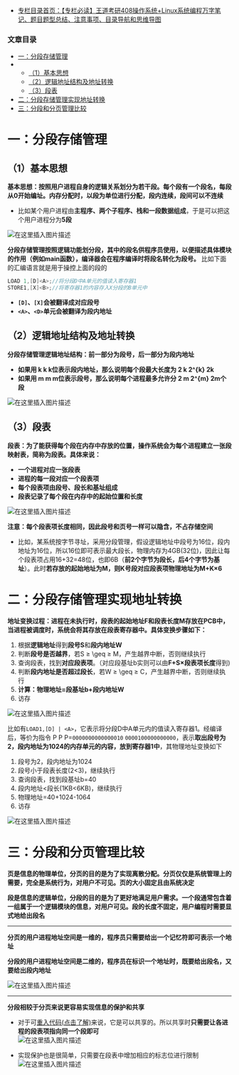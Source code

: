  

- [专栏目录首页：【专栏必读】王道考研408操作系统+Linux系统编程万字笔记、题目题型总结、注意事项、目录导航和思维导图](https://zhangxing-tech.blog.csdn.net/article/details/121004242?spm=1001.2014.3001.5502)

### 文章目录

- [一：分段存储管理](#_4)
- - [（1）基本思想](#1_5)
  - [（2）逻辑地址结构及地址转换](#2_24)
  - [（3）段表](#3_33)
- [二：分段存储管理实现地址转换](#_51)
- [三：分段和分页管理比较](#_76)

# 一：分段存储管理

## （1）基本思想

**基本思想：按照用户进程自身的逻辑关系划分为若干段。每个段有一个段名，每段从0开始编址。内存分配时，以段为单位进行分配，段内连续，段间可以不连续**

- 比如某个用户进程由**主程序、两个子程序、栈和一段数据组成**，于是可以把这个用户进程分为**5段**

![在这里插入图片描述](https://ziquyun.com/main/csdn/img?url=https%3A%2F%2Fimg-blog.csdnimg.cn%2F8c8b2413cd2e4842b34c6a9d15f6a0da.png%3Fx-oss-process%3Dimage%2Fwatermark%2Ctype_d3F5LXplbmhlaQ%2Cshadow_50%2Ctext_Q1NETiBA5b-r5LmQ5rGf5rmW%2Csize_20%2Ccolor_FFFFFF%2Ct_70%2Cg_se%2Cx_16&rfUrl=https%3A%2F%2Fzhangxing-tech.blog.csdn.net%2Farticle%2Fdetails%2F121798452)

**分段存储管理按照逻辑功能划分段，其中的段名供程序员使用，以便描述具体模块的作用（例如main函数），编译器会在程序编译时将段名转化为段号。** 比如下面的汇编语言就是用于操控上面的段的

```c
LOAD 1,[D]<A>;//将分段D中A单元的值读入寄存器1
STORE1,[X]<B>;//将寄存器1的内容存入X分段的B单元中
```

- **`[D]`、`[X]`会被翻译成对应段号**
- **`<A>`、`<D>`单元会被翻译为段内地址**

## （2）逻辑地址结构及地址转换

**分段存储管理逻辑地址结构：前一部分为段号，后一部分为段内地址**

- **如果用 k k k位表示段内地址，那么说明每个段最大长度为 2 k 2\^\{k\} 2k**
- **如果用 m m m位表示段号，那么说明每个进程最多允许分 2 m 2\^\{m\} 2m个段**

![在这里插入图片描述](https://ziquyun.com/main/csdn/img?url=https%3A%2F%2Fimg-blog.csdnimg.cn%2F49f51e6ed2434febaa9529f8699d096a.png&rfUrl=https%3A%2F%2Fzhangxing-tech.blog.csdn.net%2Farticle%2Fdetails%2F121798452)

## （3）段表

**段表：为了能获得每个段在内存中存放的位置，操作系统会为每个进程建立一张段映射表，简称为段表。具体来说：**

- **一个进程对应一张段表**
- **进程的每一段对应一个段表项**
- **每个段表项由段号、段长和基址组成**
- **段表记录了每个段在内存中的起始位置和长度**

![在这里插入图片描述](https://ziquyun.com/main/csdn/img?url=https%3A%2F%2Fimg-blog.csdnimg.cn%2F966000a06386463d991a90240896f1b4.png%3Fx-oss-process%3Dimage%2Fwatermark%2Ctype_d3F5LXplbmhlaQ%2Cshadow_50%2Ctext_Q1NETiBA5b-r5LmQ5rGf5rmW%2Csize_20%2Ccolor_FFFFFF%2Ct_70%2Cg_se%2Cx_16&rfUrl=https%3A%2F%2Fzhangxing-tech.blog.csdn.net%2Farticle%2Fdetails%2F121798452)

**注意：每个段表项长度相同，因此段号和页号一样可以隐含，不占存储空间**

- 比如，某系统按字节寻址，采用分段管理，假设逻辑地址中段号为16位，段内地址为16位，所以16位即可表示最大段长，物理内存为4GB\(32位\)，因此让每个段表项占用16+32=48位，也即6B（**前2个字节为段长，后4个字节为基址**）。此时**若存放的起始地址为M，则K号段对应段表项物理地址为M+K×6**

# 二：分段存储管理实现地址转换

**地址变换过程：进程在未执行时，段表的起始地址F和段表长度M存放在PCB中，当进程被调度时，系统会将其存放在段表寄存器中。具体变换步骤如下：**

1.  根据**逻辑地址**得到**段号S**和**段内地址W**
2.  判断**段号是否越界**，若S ≥ \\geq ≥ M，产生越界中断，否则继续执行
3.  查询段表，找到**对应段表项**。（对应段基址b实则可以由**F+S×段表项长度**得到\)
4.  判断**段内地址是否超过段长**，若W ≥ \\geq ≥ C，产生越界中断，否则继续执行
5.  **计算：物理地址=段基址b+段内地址W**
6.  访存

![在这里插入图片描述](https://ziquyun.com/main/csdn/img?url=https%3A%2F%2Fimg-blog.csdnimg.cn%2F0d486843e35a494283dd94cecd88fbc2.png%3Fx-oss-process%3Dimage%2Fwatermark%2Ctype_d3F5LXplbmhlaQ%2Cshadow_50%2Ctext_Q1NETiBA5b-r5LmQ5rGf5rmW%2Csize_20%2Ccolor_FFFFFF%2Ct_70%2Cg_se%2Cx_16&rfUrl=https%3A%2F%2Fzhangxing-tech.blog.csdn.net%2Farticle%2Fdetails%2F121798452)

比如有`LOAD1,[D] | <A>`，它表示将分段D中A单元内的值读入寄存器1。经编译后，等价为指令 P P P\=`0000000000000010` `0000100000000000`，表示**取出段号为2，段内地址为1024的内存单元的内容，放到寄存器1中**，其物理地址变换如下

1.  段号为2，段内地址为1024
2.  段号小于段表长度\(2\<3\)，继续执行
3.  查询段表，找到段基址b=40
4.  段内地址\<段长\(1KB\<6KB\)，继续执行
5.  物理地址=40+1024-1064
6.  访存

![在这里插入图片描述](https://ziquyun.com/main/csdn/img?url=https%3A%2F%2Fimg-blog.csdnimg.cn%2Fdc26aeecf072486f8e51655874ddebd5.png%3Fx-oss-process%3Dimage%2Fwatermark%2Ctype_d3F5LXplbmhlaQ%2Cshadow_50%2Ctext_Q1NETiBA5b-r5LmQ5rGf5rmW%2Csize_20%2Ccolor_FFFFFF%2Ct_70%2Cg_se%2Cx_16&rfUrl=https%3A%2F%2Fzhangxing-tech.blog.csdn.net%2Farticle%2Fdetails%2F121798452)

# 三：分段和分页管理比较

**页是信息的物理单位，分页的目的是为了实现离散分配。分页仅仅是系统管理上的需要，完全是系统行为，对用户不可见。页的大小固定且由系统决定**

**段是信息的逻辑单位，分段的目的是为了更好地满足用户需求。一个段通常包含着一组属于一个逻辑模块的信息，对用户可见。段的长度不固定，用户编程时需要显式地给出段名**

---

**分页的用户进程地址空间是一维的，程序员只需要给出一个记忆符即可表示一个地址**

**分段的用户进程地址空间是二维的，程序员在标识一个地址时，既要给出段名，又要给出段内地址**

![在这里插入图片描述](https://ziquyun.com/main/csdn/img?url=https%3A%2F%2Fimg-blog.csdnimg.cn%2F002a677033f14d6792d43f42bc858227.png%3Fx-oss-process%3Dimage%2Fwatermark%2Ctype_d3F5LXplbmhlaQ%2Cshadow_50%2Ctext_Q1NETiBA5b-r5LmQ5rGf5rmW%2Csize_20%2Ccolor_FFFFFF%2Ct_70%2Cg_se%2Cx_16&rfUrl=https%3A%2F%2Fzhangxing-tech.blog.csdn.net%2Farticle%2Fdetails%2F121798452)

---

**分段相较于分页来说更容易实现信息的保护和共享**

- 对于可[重入代码\(点击了解\)](https://blog.csdn.net/qq_39183034/article/details/115578577?ops_request_misc=%257B%2522request%255Fid%2522%253A%2522163904911316780271911958%2522%252C%2522scm%2522%253A%252220140713.130102334.pc%255Fblog.%2522%257D&request_id=163904911316780271911958&biz_id=0&utm_medium=distribute.pc_search_result.none-task-blog-2~blog~first_rank_v2~rank_v29-1-115578577.pc_v2_rank_blog_default&utm_term=%E5%8F%AF%E9%87%8D%E5%85%A5%E5%87%BD%E6%95%B0&spm=1018.2226.3001.4450)来说，它是可以共享的。所以共享时**只需要让各进程的段表项指向同一个段即可**  
  ![在这里插入图片描述](https://ziquyun.com/main/csdn/img?url=https%3A%2F%2Fimg-blog.csdnimg.cn%2F9c8832eec0f342a68ed41fe11662c701.png%3Fx-oss-process%3Dimage%2Fwatermark%2Ctype_d3F5LXplbmhlaQ%2Cshadow_50%2Ctext_Q1NETiBA5b-r5LmQ5rGf5rmW%2Csize_20%2Ccolor_FFFFFF%2Ct_70%2Cg_se%2Cx_16&rfUrl=https%3A%2F%2Fzhangxing-tech.blog.csdn.net%2Farticle%2Fdetails%2F121798452)

- 实现保护也是很简单，只需要在段表中增加相应的标志位进行限制  
  ![在这里插入图片描述](https://ziquyun.com/main/csdn/img?url=https%3A%2F%2Fimg-blog.csdnimg.cn%2Fa95f1d0f2f0b411eb3e5bc499ecb2248.png%3Fx-oss-process%3Dimage%2Fwatermark%2Ctype_d3F5LXplbmhlaQ%2Cshadow_50%2Ctext_Q1NETiBA5b-r5LmQ5rGf5rmW%2Csize_18%2Ccolor_FFFFFF%2Ct_70%2Cg_se%2Cx_16&rfUrl=https%3A%2F%2Fzhangxing-tech.blog.csdn.net%2Farticle%2Fdetails%2F121798452)